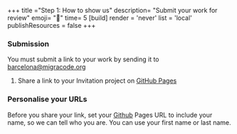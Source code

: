 +++
title ="Step 1: How to show us"
description= "Submit your work for review"
emoji= "🤖"
time= 5
[build]
  render = 'never'
  list = 'local'
  publishResources = false 
+++

### Submission

You must submit a link to your work by sending it to barcelona@migracode.org

1. Share a link to your Invitation project on [GitHub Pages](https://pages.github.com/)

### Personalise your URLs

Before you share your link, set your [Github](https://github.com/) Pages URL to include your name, so we can tell who you are. You can use your first name or last name.

